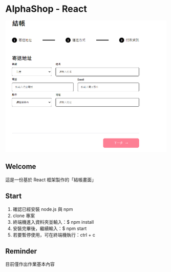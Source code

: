 # AlphaShop - React
![image](https://github.com/quick123835/ALPHA-SHOP/blob/main/public/%E8%9E%A2%E5%B9%95%E6%93%B7%E5%8F%96%E7%95%AB%E9%9D%A2%202023-04-30%20195454.png)

## Welcome
這是一份基於 React 框架製作的「結帳畫面」

## Start
1. 確認已經安裝 node.js 與 npm
2. clone 專案
3. 終端機進入資料夾並輸入：$ npm install 
4. 安裝完畢後，繼續輸入：$ npm start
5. 若要暫停使用，可在終端機執行：ctrl + c

## Reminder
目前僅作出作業基本內容